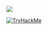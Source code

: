 


 ![](https://komarev.com/ghpvc/?username=akshayrivers)


[![TryHackMe](https://tryhackme-badges.s3.amazonaws.com/akshayforrivers.png?v=2)](https://tryhackme.com/p/akshayforrivers)

